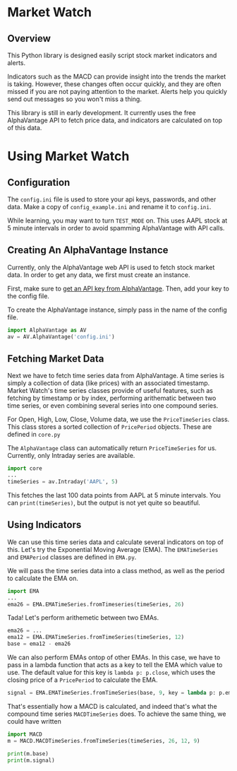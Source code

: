 # Market Watch

## Overview

This Python library is designed easily script stock market indicators and alerts.

Indicators such as the MACD can provide insight into the trends the market is
taking. However, these changes often occur quickly, and they are often missed
if you are not paying attention to the market. Alerts help you quickly send
out messages so you won't miss a thing.

This library is still in early development. It currently uses the free
AlphaVantage API to fetch price data, and indicators are calculated on top of
this data.

# Using Market Watch

## Configuration

The `config.ini` file is used to store your api keys, passwords, and other data.
Make a copy of `config_example.ini` and rename it to `config.ini`.

While learning, you may want to turn `TEST_MODE` on. This uses AAPL stock at
5 minute intervals in order to avoid spamming AlphaVantage with API calls.

## Creating An AlphaVantage Instance

Currently, only the AlphaVantage web API is used to fetch stock market data.
In order to get any data, we first must create an instance.

First, make sure to [get an API key from AlphaVantage](https://www.alphavantage.co/support/#api-key).
Then, add your key to the config file.

To create the AlphaVantage instance, simply pass in the name of the config file.

```python
import AlphaVantage as AV
av = AV.AlphaVantage('config.ini')
```

## Fetching Market Data

Next we have to fetch time series data from AlphaVantage. A time series
is simply a collection of data (like prices) with an associated timestamp.
Market Watch's time series classes provide of useful features, such as
fetching by timestamp or by index, performing arithematic between two
time series, or even combining several series into one compound series.

For Open, High, Low, Close, Volume data, we use the `PriceTimeSeries` class.
This class stores a sorted collection of `PricePeriod` objects. These
are defined in `core.py`

The `AlphaVantage` class can automatically return `PriceTimeSeries` for us.
Currently, only Intraday series are available.

```python
import core
...
timeSeries = av.Intraday('AAPL', 5)
```

This fetches the last 100 data points from AAPL at 5 minute intervals.
You can `print(timeSeries)`, but the output is not yet quite so beautiful.

## Using Indicators

We can use this time series data and calculate several indicators on top
of this. Let's try the Exponential Moving Average (EMA).
The `EMATimeSeries` and `EMAPeriod` classes are defined in `EMA.py`.

We will pass the time series data into a class method, as well as the
period to calculate the EMA on.

```python
import EMA
...
ema26 = EMA.EMATimeSeries.fromTimeseries(timeSeries, 26)
```

Tada! Let's perform arithemetic between two EMAs.

```python
ema26 = ...
ema12 = EMA.EMATimeSeries.fromTimeSeries(timeSeries, 12)
base = ema12 - ema26
```

We can also perform EMAs ontop of other EMAs. In this case, we have to
pass in a lambda function that acts as a key to tell the EMA which
value to use. The default value for this key is `lambda p: p.close`, which
uses the closing price of a `PricePeriod` to calculate the EMA.

```python
signal = EMA.EMATimeSeries.fromTimeSeries(base, 9, key = lambda p: p.ema)
```

That's essentially how a MACD is calculated, and indeed that's what the
compound time series `MACDTimeSeries` does. To achieve the same thing,
we could have written

```python
import MACD
m = MACD.MACDTimeSeries.fromTimeSeries(timeSeries, 26, 12, 9)

print(m.base)
print(m.signal)
```